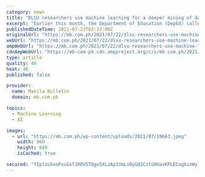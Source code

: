 ```yaml
---
category: news
title: "DLSU researchers use machine learning for a deeper mining of data from international assessments."
excerpt: "Earlier this month, the Department of Education (DepEd) called out the World Bank (WB) for basing their report on 2018 and 2019 data from three international assessments and for not even acknowledging the department’s reform initiatives for quality education even before their participation."
publishedDateTime: 2021-07-22T02:33:00Z
originalUrl: "https://mb.com.ph/2021/07/22/dlsu-researchers-use-machine-learning-for-a-deeper-mining-of-data-from-international-assessments/"
webUrl: "https://mb.com.ph/2021/07/22/dlsu-researchers-use-machine-learning-for-a-deeper-mining-of-data-from-international-assessments/"
ampWebUrl: "https://mb.com.ph/2021/07/22/dlsu-researchers-use-machine-learning-for-a-deeper-mining-of-data-from-international-assessments/?amp"
cdnAmpWebUrl: "https://mb-com-ph.cdn.ampproject.org/c/s/mb.com.ph/2021/07/22/dlsu-researchers-use-machine-learning-for-a-deeper-mining-of-data-from-international-assessments/?amp"
type: article
quality: 46
heat: 46
published: false

provider:
  name: Manila Bulletin
  domain: mb.com.ph

topics:
  - Machine Learning
  - AI

images:
  - url: "https://mb.com.ph/wp-content/uploads/2021/07/19663.jpeg"
    width: 960
    height: 640
    isCached: true

secured: "YIplzu5xoPxuGxT1ROV5TOgv5XLzAp33mLs0yGQJCzlGOHavKPLECugbinWylnR3qNeeuJGtFf+8z7BawLRBHZaTwcSSMrpkK7hBBKROm6OYsxqtlnXpJSdA9kfNcL/KSEVkUy68I2zUA4LddoB2+UQMWibD4a3RaKxda4MhW6O64tOZP1jbdEgxkZmtf8jC1zGYh44nMabTC1C88untyURnnpuq3KPALTMUCf+RKja4a/7Jcxm+otImpqRFrRRYq9+8RD6QmB6LfRQX03rTc7lgJ+6IBnnwHVc+FGZPi0UMjL9YjMcYjLcgMlxf5eIWYsUe1U6FC1fxKolWht8HDDGmqY2f+sLkgGzoKTOXkf0=;WvDZsGSxSI2oYTy+sksYnw=="
---
```


